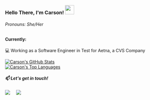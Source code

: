 ### Hello There, I'm Carson! <img src="https://raw.githubusercontent.com/MartinHeinz/MartinHeinz/master/wave.gif" width="30px">

###### Pronouns: She/Her

 #### Currently: 
 :computer: Working as a Software Engineer in Test for Aetna, a CVS Company


  <a href="https://github.com/anuraghazra/github-readme-stats">
  <img align="center" src="https://github-readme-stats.vercel.app/api?username=carson-jardine&count_private=true&show_icons=true&bg_color=45,f2e6ff,e5ccff,d7b3ff,cc99ff" alt="Carson's GitHub Stats" /><br>
   <img align="center" src="https://github-readme-stats.vercel.app/api/top-langs/?username=carson-jardine&layout=compact&hide=shell" alt="Carson's Top Languages"/>
  </a>


<h5>📫 Let's get in touch!</h5>
<p>
  <a target="_blank"href="https://www.linkedin.com/in/carson-jardine/"><img src="https://img.shields.io/badge/LinkedIn-blue?style=for-the-badge&logo=linkedin&labelColor=blue" /></a>&nbsp;&nbsp;&nbsp;&nbsp;
  <a href="mailto:h.carsonjardine@gmail.com?subject=Hello%20Carson,%20From%20Github"><img src="https://img.shields.io/badge/GMail-red?style=for-the-badge&logo=gmail&labelColor=red&logoColor=white" /></a>&nbsp;&nbsp;&nbsp;&nbsp;
</p>


<!--
**carson-jardine/carson-jardine** is a ✨ _special_ ✨ repository because its `README.md` (this file) appears on your GitHub profile.
<h5 align="center">📫 Let's get in touch!</h5>
<p align="center">
  <a target="_blank"href="https://www.linkedin.com/in/carson-jardine/"><img src="https://img.shields.io/badge/LinkedIn-blue?style=for-the-badge&logo=linkedin&labelColor=blue" /></a>&nbsp;&nbsp;&nbsp;&nbsp;
  <a href="mailto:h.carsonjardine@gmail.com?subject=Hello%20Carson,%20From%20Github"><img src="https://img.shields.io/badge/GMail-red?style=for-the-badge&logo=gmail&labelColor=red&logoColor=white" /></a>&nbsp;&nbsp;&nbsp;&nbsp;
</p>
Here are some ideas to get you started:

- 🔭 I’m currently working on ...
-  I’m currently learning ...
- 👯 I’m looking to collaborate on ...
- 🤔 I’m looking for help with ...
- 💬 Ask me about ...
- 📫 How to reach me: ...
- 😄 Pronouns: ...
- ⚡ Fun fact: ...
-->
